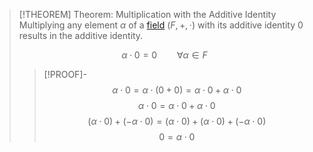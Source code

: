 >[!THEOREM] Theorem: Multiplication with the Additive Identity
>Multiplying any element $\alpha$ of a [field](Field.md) $(F,+,\cdot)$ with its additive identity $0$ results in the additive identity.
>
>$$\alpha \cdot 0 = 0 \qquad \forall \alpha \in F$$
>
>>[!PROOF]-
>>$$\alpha \cdot 0 = \alpha \cdot (0 + 0) = \alpha\cdot 0 + \alpha\cdot 0$$
>>$$\alpha \cdot 0 = \alpha \cdot 0 + \alpha \cdot 0$$
>>$$(\alpha \cdot 0) + (-\alpha \cdot 0) = (\alpha \cdot 0) + (\alpha \cdot 0) + (-\alpha \cdot 0)$$
>>$$0 = \alpha \cdot 0$$